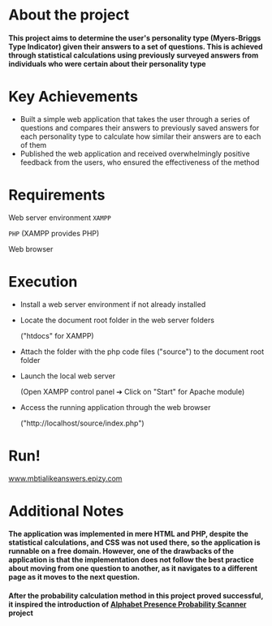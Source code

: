 # About the project
#### This project aims to determine the user's personality type (Myers-Briggs Type Indicator) given their answers to a set of questions. This is achieved through statistical calculations using previously surveyed answers from individuals who were certain about their personality type

# Key Achievements
* Built a simple web application that takes the user through a series of questions and compares their answers to previously saved answers for each personality type to calculate how similar their answers are to each of them
* Published the web application and received overwhelmingly positive feedback from the users, who ensured the effectiveness of the method 


# Requirements
 Web server environment `XAMPP`
 
 `PHP` (XAMPP provides PHP)
 
 Web browser

# Execution
* Install a web server environment if not already installed

* Locate the document root folder in the web server folders

  ("htdocs" for XAMPP)

* Attach the folder with the php code files ("source") to the document root folder

* Launch the local web server

  (Open XAMPP control panel ➔ Click on "Start" for Apache module) 

* Access the running application through the web browser

  ("http://localhost/source/index.php")

# Run!

www.mbtialikeanswers.epizy.com


# Additional Notes
#### The application was implemented in mere HTML and PHP, despite the statistical calculations, and CSS was not used there, so the application is runnable on a free domain. However, one of the drawbacks of the application is that the implementation does not follow the best practice about moving from one question to another, as it navigates to a different page as it moves to the next question.

#### After the probability calculation method in this project proved successful, it inspired the introduction of [Alphabet Presence Probability Scanner](https://github.com/GalaluddinOwais/Alphabet-Presence-Probability-Scanner) project
